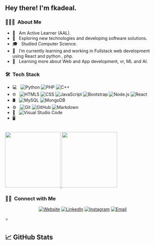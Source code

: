 
<h2> Hey there! I'm fkadeal.</h2>

<h3> 👨🏻‍💻 &nbsp;About Me </h3>

- 🤔 &nbsp; Am Active Learner (AAL).
- 🤔 &nbsp; Exploring new technologies and developing software solutions.
- 🎓 &nbsp; Studied Computer Science.
- 💼 &nbsp;  I’m currently learning and working in Fullstack web development using React and python , php.
- 🌱 &nbsp; Learning more about Web and App development, vr, ML and AI. 

<h3> 🛠 &nbsp;Tech Stack</h3>

- 💻 &nbsp;
  ![Python](https://img.shields.io/badge/-Python-333333?style=flat&logo=python)
  ![PHP](https://img.shields.io/badge/-php-333333?style=flat&logo=php) 
  ![C++](https://img.shields.io/badge/-C++-333333?style=flat&logo=C%2B%2B&logoColor=00599C) 
- 🌐 &nbsp;
  ![HTML5](https://img.shields.io/badge/-HTML5-333333?style=flat&logo=HTML5)
  ![CSS](https://img.shields.io/badge/-CSS-333333?style=flat&logo=CSS3&logoColor=1572B6)
  ![JavaScript](https://img.shields.io/badge/-JavaScript-333333?style=flat&logo=javascript)
  ![Bootstrap](https://img.shields.io/badge/-Bootstrap-333333?style=flat&logo=bootstrap&logoColor=563D7C)
  ![Node.js](https://img.shields.io/badge/-Node.js-333333?style=flat&logo=node.js)
  ![React](https://img.shields.io/badge/-React-333333?style=flat&logo=react)
- 🛢 &nbsp;
  ![MySQL](https://img.shields.io/badge/-MySQL-333333?style=flat&logo=mysql)
  ![MongoDB](https://img.shields.io/badge/-MongoDB-333333?style=flat&logo=mongodb)
- ⚙️ &nbsp;
  ![Git](https://img.shields.io/badge/-Git-333333?style=flat&logo=git)
  ![GitHub](https://img.shields.io/badge/-GitHub-333333?style=flat&logo=github)
  ![Markdown](https://img.shields.io/badge/-Markdown-333333?style=flat&logo=markdown)
- 🔧 &nbsp;
  ![Visual Studio Code](https://img.shields.io/badge/-Visual%20Studio%20Code-333333?style=flat&logo=visual-studio-code&logoColor=007ACC) 
- 🖥 &nbsp; 
 

<br/>

<a href="https://fkadeal.com">
  <img height="180em" src="https://github-readme-stats.vercel.app/api?username=fkadeal&show_icons=true&count_private=true" />
  <img height="180em" src="https://github-readme-stats.vercel.app/api/top-langs/?username=fkadeal&theme=buefy&layout=compact" />
</a>

<br/>

<h3> 🤝🏻 &nbsp;Connect with Me </h3>

<p align="center">
<a href="fkadeal.com"><img alt="Website" src="https://img.shields.io/badge/fkadeal-blue?style=flat-square&logo=google-chrome"></a>
  <a href="https://www.linkedin.com/in/fkadeal/"><img alt="LinkedIn" src="https://img.shields.io/badge/LinkedIn-fkadeal-blue?style=flat-square&logo=linkedin"></a>
<a href="https://www.instagram.com/infkadeal/"><img alt="Instagram" src="https://img.shields.io/badge/fkadeal-blue?style=flat-square&logo=instagram"></a>
<a href="infkadeal@gmail.com"><img alt="Email" src="https://img.shields.io/badge/infkadeal@gmail.com-blue?style=flat-square&logo=gmail"></a>
</p>

⭐️  

## &#x1f4c8; GitHub Stats
